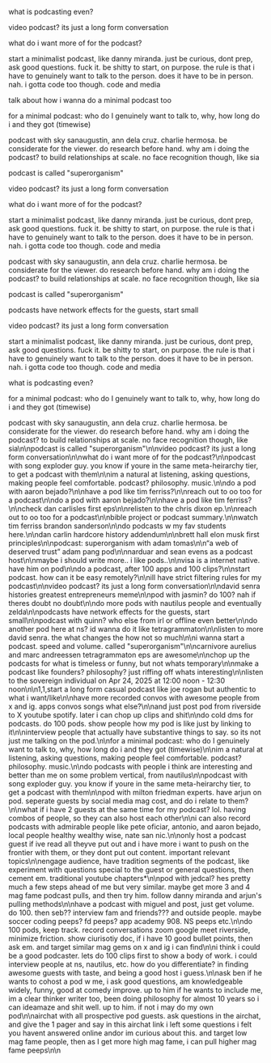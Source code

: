 what is podcasting even?

video podcast? its just a long form conversation

what do i want more of for the podcast?

start a minimalist podcast, like danny miranda. just be curious, dont prep, ask good questions. fuck it. be shitty to start, on purpose. the rule is that i have to genuinely want to talk to the person. does it have to be in person. nah. i gotta code too though. code and media

talk about how i wanna do a minimal podcast too


for a minimal podcast: who do I genuinely want to talk to, why, how long do i and they got (timewise)

podcast with sky sanaugustin, ann dela cruz. charlie hermosa. be considerate for the viewer. do research before hand. why am i doing the podcast? to build relationships at scale. no face recognition though, like sia

podcast is called "superorganism"

video podcast? its just a long form conversation

what do i want more of for the podcast?

start a minimalist podcast, like danny miranda. just be curious, dont prep, ask good questions. fuck it. be shitty to start, on purpose. the rule is that i have to genuinely want to talk to the person. does it have to be in person. nah. i gotta code too though. code and media

podcast with sky sanaugustin, ann dela cruz. charlie hermosa. be considerate for the viewer. do research before hand. why am i doing the podcast? to build relationships at scale. no face recognition though, like sia

podcast is called "superorganism"

podcasts have network effects for the guests, start small

video podcast? its just a long form conversation

start a minimalist podcast, like danny miranda. just be curious, dont prep, ask good questions. fuck it. be shitty to start, on purpose. the rule is that i have to genuinely want to talk to the person. does it have to be in person. nah. i gotta code too though. code and media

what is podcasting even?


for a minimal podcast: who do I genuinely want to talk to, why, how long do i and they got (timewise)

podcast with sky sanaugustin, ann dela cruz. charlie hermosa. be considerate for the viewer. do research before hand. why am i doing the podcast? to build relationships at scale. no face recognition though, like sia\n\npodcast is called "superorganism"\n\nvideo podcast? its just a long form conversation\n\nwhat do i want more of for the podcast?\n\npodcast with song exploder guy. you know if youre in the same meta-heirarchy tier, to get a podcast with them\n\nim a natural at listening, asking questions, making people feel comfortable. podcast? philosophy. music.\n\ndo a pod with aaron bejado?\n\nhave a pod like tim ferriss?\n\nreach out to oo too for a podcast\n\ndo a pod with aaron bejado?\n\nhave a pod like tim ferriss?\n\ncheck dan carlisles first eps\n\nrelisten to the chris dixon ep.\n\nreach out to oo too for a podcast\n\nbible project or podcast summary.\n\nwatch tim ferriss brandon sanderson\n\ndo podcasts w my fav students here.\n\ndan carlin hardcore history addendum\n\nbrett hall elon musk first principles\n\npodcast: superorganism with adam tomas\n\n“a web of deserved trust” adam pang pod\n\nnarduar and sean evens as a podcast host\n\nmaybe i should write more.. i like pods..\n\nvisa is a internet native. have him on pod\n\ndo a podcast, after 100 apps and 100 clips?\n\nstart podcast. how can it be easy remotely?\n\nill have strict filtering rules for my podcast\n\nvideo podcast? its just a long form conversation\n\ndavid senra histories greatest entrepreneurs meme\n\npod with jasmin? do 100? nah if theres doubt no doubt\n\ndo more pods with nautilus people and eventually zelda\n\npodcasts have network effects for the guests, start small\n\npodcast with quinn? who else from irl or offline even better\n\ndo another pod here at ns? id wanna do it like tetragrammaton\n\nlisten to more david senra. the what changes the how not so much\n\ni wanna start a podcast. speed and volume. called "superorganism"\n\ncarnivore aurelius and marc andreessen tetragrammaton eps are awesome\n\nchop up the podcasts for what is timeless or funny, but not whats temporary\n\nmake a podcast like founders? philosophy? just riffing off whats interesting\n\nlisten to the sovereign individual on Apr 24, 2025 at 12:00 noon - 12:30 noon\n\n1,1,start a long form casual podcast like joe rogan but authentic to what i want/like\n\nhave more recorded convos with awesome people from x and ig. apps convos songs what else?\n\nand just post pod from riverside to X youtube spotify. later i can chop up clips and shit\n\ndo cold dms for podcasts. do 100 pods. show people how my pod is like just by linking to it\n\ninterview people that actually have substantive things to say. so its not just me talking on the pod.\n\nfor a minimal podcast: who do I genuinely want to talk to, why, how long do i and they got (timewise)\n\nim a natural at listening, asking questions, making people feel comfortable. podcast? philosophy. music.\n\ndo podcasts with people i think are interesting and better than me on some problem vertical, from nautilus\n\npodcast with song exploder guy. you know if youre in the same meta-heirarchy tier, to get a podcast with them\n\npod with milton friedman experts. have arjun on pod. seperate guests by social media mag cost, and do i relate to them?\n\nwhat if i have 2 guests at the same time for my podcast? lol. having combos of people, so they can also host each other\n\ni can also record podcasts with admirable people like pete oficiar, antonio, and aaron bejado, local people healthy wealthy wise, nate san nic.\n\nonly host a podcast guest if ive read all theyve put out and i have more i want to push on the frontier with them, or they dont put out content. important relevant topics\n\nengage audience, have tradition segments of the podcast, like experiment with questions special to the guest or general questions, then cement em. traditional youtube chapters*\n\npod with jedcal? hes pretty much a few steps ahead of me but very similar. maybe get more 3 and 4 mag fame podcast pulls, and then try him. follow danny miranda and arjun's pulling methods\n\nhave a podcast with miguel and post, just get volume. do 100. then seb?? interview fam and friends??? and outside people. maybe soccer coding peeps? fd peeps? app academy 908. NS peeps etc.\n\ndo 100 pods, keep track. record conversations zoom google meet riverside, minimize friction. show ciurisotiy doc, if i have 10 good bullet points, then ask em. and target similar mag gems on x and ig i can find\n\ni think i could be a good podcaster. lets do 100 clips first to show a body of work. i could interview people at ns, nautilus, etc. how do you differentiate? in finding awesome guests with taste, and being a good host i guess.\n\nask ben if he wants to cohost a pod w me, i ask good questions, am knowledgeable widely, funny, good at comedy improve. up to him if he wants to include me, im a clear thinker writer too, been doing philosophy for almost 10 years so i can ideamaze and shit well. up to him. if not i may do my own pod\n\nairchat with all prospective pod guests. ask questions in the airchat, and give the 1 pager and say in this airchat link i left some questions i felt you havent answered online andor im curious about this. and target low mag fame people, then as I get more high mag fame, i can pull higher mag fame peeps\n\n